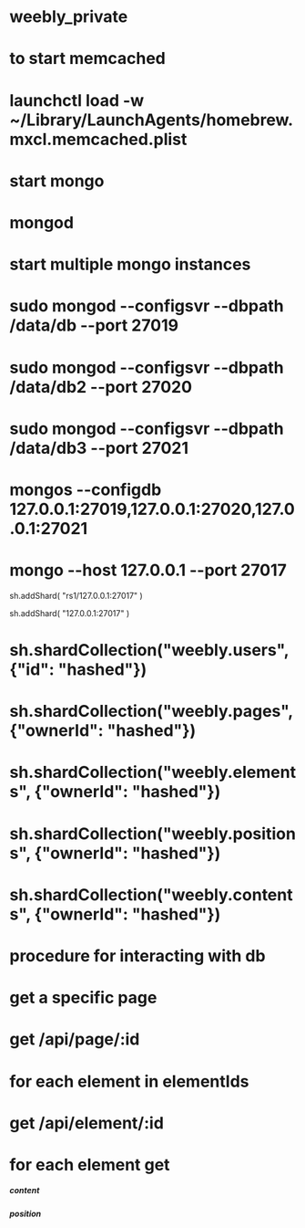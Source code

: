 # weebly_private


# to start memcached
# launchctl load -w ~/Library/LaunchAgents/homebrew.mxcl.memcached.plist

# start mongo
# mongod

# start multiple mongo instances
# sudo mongod --configsvr --dbpath /data/db --port 27019

# sudo mongod --configsvr --dbpath /data/db2 --port 27020

# sudo mongod --configsvr --dbpath /data/db3 --port 27021

# mongos --configdb 127.0.0.1:27019,127.0.0.1:27020,127.0.0.1:27021

# mongo --host 127.0.0.1 --port 27017

sh.addShard( "rs1/127.0.0.1:27017" )

sh.addShard( "127.0.0.1:27017" )

# sh.shardCollection("weebly.users", {"id": "hashed"})
# sh.shardCollection("weebly.pages", {"ownerId": "hashed"})
# sh.shardCollection("weebly.elements", {"ownerId": "hashed"})
# sh.shardCollection("weebly.positions", {"ownerId": "hashed"})
# sh.shardCollection("weebly.contents", {"ownerId": "hashed"})


# procedure for interacting with db
# get a specific page
# get /api/page/:id
# for each element in elementIds
# get /api/element/:id
# for each element get 
##### content
##### position


